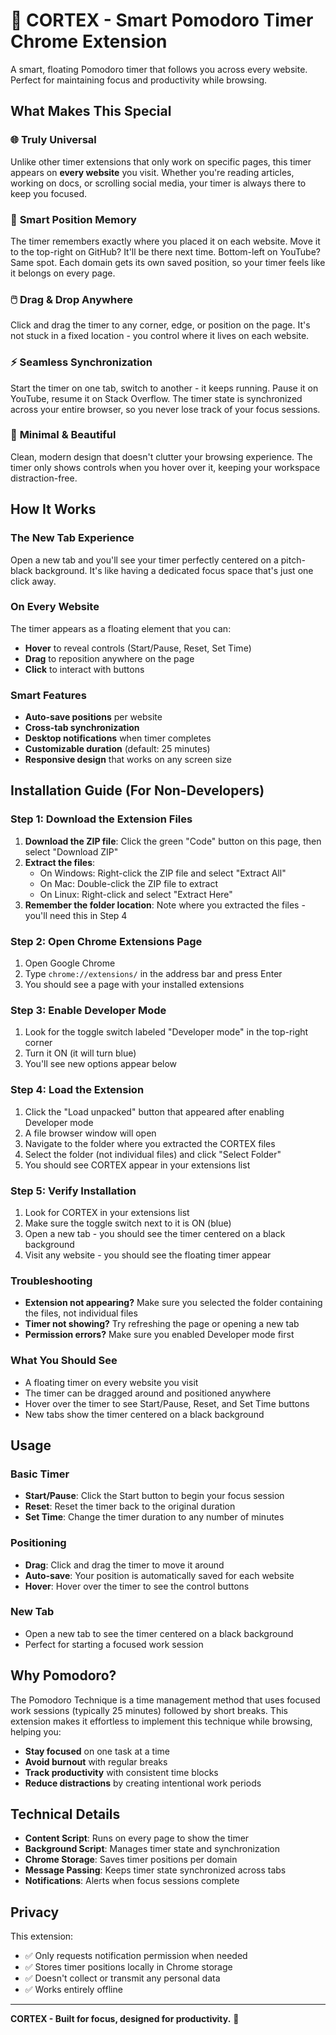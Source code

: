 # 🧠 CORTEX - Smart Pomodoro Timer Chrome Extension

A smart, floating Pomodoro timer that follows you across every website. Perfect for maintaining focus and productivity while browsing.

## What Makes This Special

### 🌐 **Truly Universal**
Unlike other timer extensions that only work on specific pages, this timer appears on **every website** you visit. Whether you're reading articles, working on docs, or scrolling social media, your timer is always there to keep you focused.

### 🎯 **Smart Position Memory**
The timer remembers exactly where you placed it on each website. Move it to the top-right on GitHub? It'll be there next time. Bottom-left on YouTube? Same spot. Each domain gets its own saved position, so your timer feels like it belongs on every page.

### 🖱️ **Drag & Drop Anywhere**
Click and drag the timer to any corner, edge, or position on the page. It's not stuck in a fixed location - you control where it lives on each website.

### ⚡ **Seamless Synchronization**
Start the timer on one tab, switch to another - it keeps running. Pause it on YouTube, resume it on Stack Overflow. The timer state is synchronized across your entire browser, so you never lose track of your focus sessions.

### 🎨 **Minimal & Beautiful**
Clean, modern design that doesn't clutter your browsing experience. The timer only shows controls when you hover over it, keeping your workspace distraction-free.

## How It Works

### The New Tab Experience
Open a new tab and you'll see your timer perfectly centered on a pitch-black background. It's like having a dedicated focus space that's just one click away.

### On Every Website
The timer appears as a floating element that you can:
- **Hover** to reveal controls (Start/Pause, Reset, Set Time)
- **Drag** to reposition anywhere on the page
- **Click** to interact with buttons

### Smart Features
- **Auto-save positions** per website
- **Cross-tab synchronization** 
- **Desktop notifications** when timer completes
- **Customizable duration** (default: 25 minutes)
- **Responsive design** that works on any screen size

## Installation Guide (For Non-Developers)

### Step 1: Download the Extension Files
1. **Download the ZIP file**: Click the green "Code" button on this page, then select "Download ZIP"
2. **Extract the files**: 
   - On Windows: Right-click the ZIP file and select "Extract All"
   - On Mac: Double-click the ZIP file to extract
   - On Linux: Right-click and select "Extract Here"
3. **Remember the folder location**: Note where you extracted the files - you'll need this in Step 4

### Step 2: Open Chrome Extensions Page
1. Open Google Chrome
2. Type `chrome://extensions/` in the address bar and press Enter
3. You should see a page with your installed extensions

### Step 3: Enable Developer Mode
1. Look for the toggle switch labeled "Developer mode" in the top-right corner
2. Turn it ON (it will turn blue)
3. You'll see new options appear below

### Step 4: Load the Extension
1. Click the "Load unpacked" button that appeared after enabling Developer mode
2. A file browser window will open
3. Navigate to the folder where you extracted the CORTEX files
4. Select the folder (not individual files) and click "Select Folder"
5. You should see CORTEX appear in your extensions list

### Step 5: Verify Installation
1. Look for CORTEX in your extensions list
2. Make sure the toggle switch next to it is ON (blue)
3. Open a new tab - you should see the timer centered on a black background
4. Visit any website - you should see the floating timer appear

### Troubleshooting
- **Extension not appearing?** Make sure you selected the folder containing the files, not individual files
- **Timer not showing?** Try refreshing the page or opening a new tab
- **Permission errors?** Make sure you enabled Developer mode first

### What You Should See
- A floating timer on every website you visit
- The timer can be dragged around and positioned anywhere
- Hover over the timer to see Start/Pause, Reset, and Set Time buttons
- New tabs show the timer centered on a black background

## Usage

### Basic Timer
- **Start/Pause**: Click the Start button to begin your focus session
- **Reset**: Reset the timer back to the original duration
- **Set Time**: Change the timer duration to any number of minutes

### Positioning
- **Drag**: Click and drag the timer to move it around
- **Auto-save**: Your position is automatically saved for each website
- **Hover**: Hover over the timer to see the control buttons

### New Tab
- Open a new tab to see the timer centered on a black background
- Perfect for starting a focused work session

## Why Pomodoro?

The Pomodoro Technique is a time management method that uses focused work sessions (typically 25 minutes) followed by short breaks. This extension makes it effortless to implement this technique while browsing, helping you:

- **Stay focused** on one task at a time
- **Avoid burnout** with regular breaks
- **Track productivity** with consistent time blocks
- **Reduce distractions** by creating intentional work periods

## Technical Details

- **Content Script**: Runs on every page to show the timer
- **Background Script**: Manages timer state and synchronization
- **Chrome Storage**: Saves timer positions per domain
- **Message Passing**: Keeps timer state synchronized across tabs
- **Notifications**: Alerts when focus sessions complete

## Privacy

This extension:
- ✅ Only requests notification permission when needed
- ✅ Stores timer positions locally in Chrome storage
- ✅ Doesn't collect or transmit any personal data
- ✅ Works entirely offline

---

**CORTEX - Built for focus, designed for productivity.** 🚀 